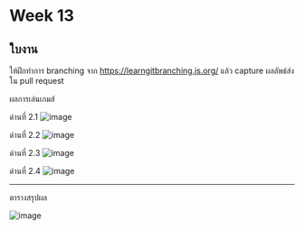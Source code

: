 # Week 13 #

## ใบงาน

ให้ฝึกทำการ branching  จาก  https://learngitbranching.js.org/ แล้ว capture ผลลัพธ์ส่งใน pull request

ผลการเล่นเกมส์

ด่านที่ 2.1 
![image](https://user-images.githubusercontent.com/92082798/143495361-ce4eaf0a-7d93-469c-9aeb-6e8a5ac153d8.png)

ด่านที่ 2.2
![image](https://user-images.githubusercontent.com/92082798/143495365-da7ea964-44cf-4df5-b466-1fe18ceea03d.png)

ด่านที่ 2.3
![image](https://user-images.githubusercontent.com/92082798/143495368-9157de6a-950a-44e2-aa21-a5a048bbf2e1.png)

ด่านที่ 2.4
![image](https://user-images.githubusercontent.com/92082798/143495376-b1b74d23-5dcc-4459-949a-e36c5ce2b11c.png)

---
ตารางสรุปผล


![image](https://user-images.githubusercontent.com/92082798/143495396-42d6afe7-b52a-40ab-8324-fd5c523d14b7.png)


